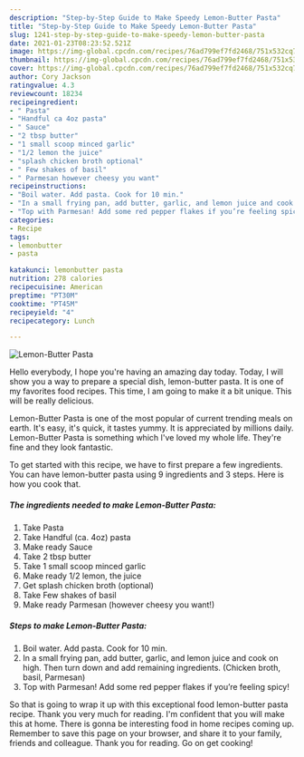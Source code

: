 ```yaml
---
description: "Step-by-Step Guide to Make Speedy Lemon-Butter Pasta"
title: "Step-by-Step Guide to Make Speedy Lemon-Butter Pasta"
slug: 1241-step-by-step-guide-to-make-speedy-lemon-butter-pasta
date: 2021-01-23T08:23:52.521Z
image: https://img-global.cpcdn.com/recipes/76ad799ef7fd2468/751x532cq70/lemon-butter-pasta-recipe-main-photo.jpg
thumbnail: https://img-global.cpcdn.com/recipes/76ad799ef7fd2468/751x532cq70/lemon-butter-pasta-recipe-main-photo.jpg
cover: https://img-global.cpcdn.com/recipes/76ad799ef7fd2468/751x532cq70/lemon-butter-pasta-recipe-main-photo.jpg
author: Cory Jackson
ratingvalue: 4.3
reviewcount: 18234
recipeingredient:
- " Pasta"
- "Handful ca 4oz pasta"
- " Sauce"
- "2 tbsp butter"
- "1 small scoop minced garlic"
- "1/2 lemon the juice"
- "splash chicken broth optional"
- " Few shakes of basil"
- " Parmesan however cheesy you want"
recipeinstructions:
- "Boil water. Add pasta. Cook for 10 min."
- "In a small frying pan, add butter, garlic, and lemon juice and cook on high. Then turn down and add remaining ingredients. (Chicken broth, basil, Parmesan)"
- "Top with Parmesan! Add some red pepper flakes if you’re feeling spicy!"
categories:
- Recipe
tags:
- lemonbutter
- pasta

katakunci: lemonbutter pasta 
nutrition: 278 calories
recipecuisine: American
preptime: "PT30M"
cooktime: "PT45M"
recipeyield: "4"
recipecategory: Lunch

---
```



![Lemon-Butter Pasta](https://img-global.cpcdn.com/recipes/76ad799ef7fd2468/751x532cq70/lemon-butter-pasta-recipe-main-photo.jpg)

Hello everybody, I hope you're having an amazing day today. Today, I will show you a way to prepare a special dish, lemon-butter pasta. It is one of my favorites food recipes. This time, I am going to make it a bit unique. This will be really delicious.



Lemon-Butter Pasta is one of the most popular of current trending meals on earth. It's easy, it's quick, it tastes yummy. It is appreciated by millions daily. Lemon-Butter Pasta is something which I've loved my whole life. They're fine and they look fantastic.


To get started with this recipe, we have to first prepare a few ingredients. You can have lemon-butter pasta using 9 ingredients and 3 steps. Here is how you cook that.

<!--inarticleads1-->

##### The ingredients needed to make Lemon-Butter Pasta:

1. Take  Pasta
1. Take Handful (ca. 4oz) pasta
1. Make ready  Sauce
1. Take 2 tbsp butter
1. Take 1 small scoop minced garlic
1. Make ready 1/2 lemon, the juice
1. Get splash chicken broth (optional)
1. Take  Few shakes of basil
1. Make ready  Parmesan (however cheesy you want!)




<!--inarticleads2-->

##### Steps to make Lemon-Butter Pasta:

1. Boil water. Add pasta. Cook for 10 min.
1. In a small frying pan, add butter, garlic, and lemon juice and cook on high. Then turn down and add remaining ingredients. (Chicken broth, basil, Parmesan)
1. Top with Parmesan! Add some red pepper flakes if you’re feeling spicy!




So that is going to wrap it up with this exceptional food lemon-butter pasta recipe. Thank you very much for reading. I'm confident that you will make this at home. There is gonna be interesting food in home recipes coming up. Remember to save this page on your browser, and share it to your family, friends and colleague. Thank you for reading. Go on get cooking!
